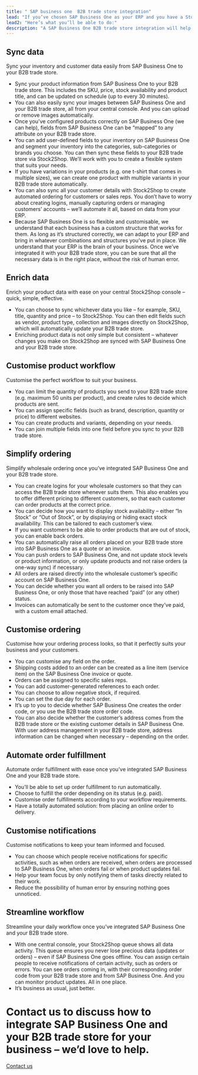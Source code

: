 ```yaml
---
title: " SAP business one  B2B trade store integration"
lead: "If you’ve chosen SAP Business One as your ERP and you have a Stock2Shop B2B trade store, we can easily integrate them with each other. Once SAP Business One and your B2B trade store are integrated, you’ll be able to run a more streamlined business."
lead2: "Here’s what you’ll be able to do:"
description: "A SAP Business One B2B trade store integration will help your business run better. Let Stock2Shop work with you to set up the ideal workflow to suit your business. We'll integrate SAP Business One and your B2B trade store to simplify order, streamline your workflow and more."
---
```


Sync data
---------

Sync your inventory and customer data easily from SAP Business One to your B2B trade store.

*   Sync your product information from SAP Business One to your B2B trade store. This includes the SKU, price, stock availability and product title, and can be updated on schedule (up to every 30 minutes).
*   You can also easily sync your images between SAP Business One and your B2B trade store, all from your central console. And you can upload or remove images automatically.
*   Once you’ve configured products correctly on SAP Business One (we can help), fields from SAP Business One can be “mapped” to any attribute on your B2B trade store.
*   You can add user-defined fields to your inventory on SAP Business One and segment your inventory into the categories, sub-categories or brands you choose. You can then sync these fields to your B2B trade store via Stock2Shop. We’ll work with you to create a flexible system that suits your needs.
*   If you have variations in your products (e.g. one t-shirt that comes in multiple sizes), we can create one product with multiple variants in your B2B trade store automatically.
*   You can also sync all your customer details with Stock2Shop to create automated ordering for customers or sales reps. You don’t have to worry about creating logins, manually capturing orders or managing customers’ accounts – we’ll automate it all, based on data from your ERP.
*   Because SAP Business One is so flexible and customisable, we understand that each business has a custom structure that works for them. As long as it’s structured correctly, we can adapt to your ERP and bring in whatever combinations and structures you’ve put in place. We understand that your ERP is the brain of your business. Once we’ve integrated it with your B2B trade store, you can be sure that all the necessary data is in the right place, without the risk of human error.

Enrich data
-----------

Enrich your product data with ease on your central Stock2Shop console – quick, simple, effective.

*   You can choose to sync whichever data you like – for example, SKU, title, quantity and price – to Stock2Shop. You can then edit fields such as vendor, product type, collection and images directly on Stock2Shop, which will automatically update your B2B trade store.
*   Enriching product data is not only simple but consistent – whatever changes you make on Stock2Shop are synced with SAP Business One and your B2B trade store.

Customise product workflow
--------------------------

Customise the perfect workflow to suit your business.

*   You can limit the quantity of products you send to your B2B trade store (e.g. maximum 50 units per product), and create rules to decide which products are sent.
*   You can assign specific fields (such as brand, description, quantity or price) to different websites.
*   You can create products and variants, depending on your needs.
*   You can join multiple fields into one field before you sync to your B2B trade store.

Simplify ordering
-----------------

Simplify wholesale ordering once you’ve integrated SAP Business One and your B2B trade store.

*   You can create logins for your wholesale customers so that they can access the B2B trade store whenever suits them. This also enables you to offer different pricing to different customers, so that each customer can order products at the correct price.
*   You can decide how you want to display stock availability – either “In Stock” or “Out of Stock”, or by displaying or hiding exact stock availability. This can be tailored to each customer’s view.
*   If you want customers to be able to order products that are out of stock, you can enable back orders.
*   You can automatically raise all orders placed on your B2B trade store into SAP Business One as a quote or an invoice.
*   You can push orders to SAP Business One, and not update stock levels or product information, or only update products and not raise orders (a one-way sync) if necessary.
*   All orders are raised directly into the wholesale customer’s specific account on SAP Business One.
*   You can decide whether you want all orders to be raised into SAP Business One, or only those that have reached “paid” (or any other) status.
*   Invoices can automatically be sent to the customer once they’ve paid, with a custom email attached.

Customise ordering
------------------

Customise how your ordering process looks, so that it perfectly suits your business and your customers.

*   You can customise any field on the order.
*   Shipping costs added to an order can be created as a line item (service item) on the SAP Business One invoice or quote.
*   Orders can be assigned to specific sales reps.
*   You can add customer-generated references to each order.
*   You can choose to allow negative stock, if required.
*   You can set the due day for each order.
*   It’s up to you to decide whether SAP Business One creates the order code, or you use the B2B trade store order code.
*   You can also decide whether the customer’s address comes from the B2B trade store or the existing customer details in SAP Business One. With user address management in your B2B trade store, address information can be changed when necessary – depending on the order.

Automate order fulfillment
--------------------------

Automate order fulfillment with ease once you’ve integrated SAP Business One and your B2B trade store.

*   You’ll be able to set up order fulfillment to run automatically.
*   Choose to fulfill the order depending on its status (e.g. paid).
*   Customise order fulfillments according to your workflow requirements.
*   Have a totally automated solution: from placing an online order to delivery.

Customise notifications
-----------------------

Customise notifications to keep your team informed and focused.

*   You can choose which people receive notifications for specific activities, such as when orders are received, when orders are processed to SAP Business One, when orders fail or when product updates fail.
*   Help your team focus by only notifying them of tasks directly related to their work.
*   Reduce the possibility of human error by ensuring nothing goes unnoticed.

Streamline workflow
-------------------

Streamline your daily workflow once you’ve integrated SAP Business One and your B2B trade store.

*   With one central console, your Stock2Shop queue shows all data activity. This queue ensures you never lose precious data (updates or orders) – even if SAP Business One goes offline. You can assign certain people to receive notifications of certain activity, such as orders or errors. You can see orders coming in, with their corresponding order code from your B2B trade store and from SAP Business One. And you can monitor product updates. All in one place.
*   It’s business as usual, just better.

Contact us to discuss how to integrate SAP Business One and your B2B trade store for your business – we’d love to help.
=======================================================================================================================

[Contact us](/contact-us "Contact Stock2Shop")
